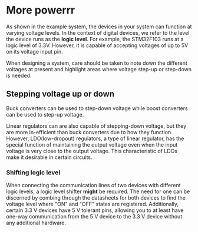 # More powerrr 
As shown in the example system, the devices in your system can function at varying voltage levels. In the context of digital devices, we refer to the level the device runs as the **logic level**. For example, the STM32F103 runs at a logic level of 3.3V. However, it is capable of accepting voltages of up to 5V on its voltage input pin. 

When designing a system, care should be taken to note down the different voltages at present and highlight areas where voltage step-up or step-down is needed. 

## Stepping voltage up or down 
Buck converters can be used to step-down voltage while boost converters can be used to step-up voltage. 

Linear regulators can are also capable of stepping-down voltage, but they are more in-efficient than buck converters due to how they function. However, LDO(low-dropout) regulators, a type of linear regulator, has the special function of maintaining the output voltage even when the input voltage is very close to the output voltage. This characteristic of LDOs make it desirable in certain circuits. 

### Shifting logic level
When connecting the communication lines of two devices with different logic levels, a logic level shifter **might** be required. The need for one can be discerned by combing through the datasheets for both devices to find the voltage level where "ON" and "OFF" states are registered. Additionally, certain 3.3 V devices have 5 V tolerant pins, allowing you to at least have one-way communication from the 5 V device to the 3.3 V device without any additional hardware. 



